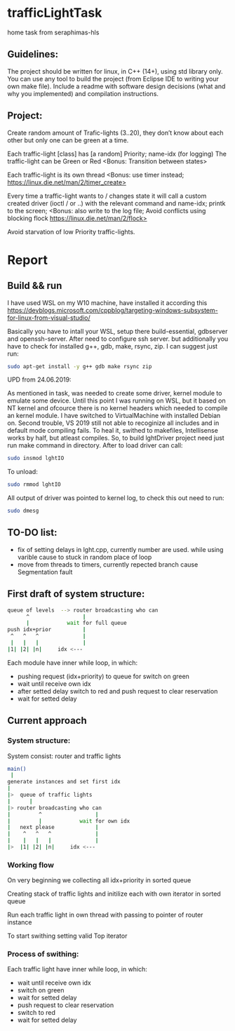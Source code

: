 # trafficLightTask
home task from seraphimas-hls

## Guidelines:
The project should be written for linux, in C++ (14+), using std library only.
You can use any tool to build the project (from Eclipse IDE to writing your own make file).
Include a readme with software design decisions (what and why you implemented) and compilation instructions.
 
## Project:
Create random amount of Trafic-lights (3..20), they don’t know about each other but only one can be green at a time.
 
Each traffic-light [class] has [a random] Priority; name-idx (for logging)
The traffic-light can be Green or Red <Bonus: Transition between states>

Each traffic-light is its own thread <Bonus: use timer instead; https://linux.die.net/man/2/timer_create>
 
Every time a traffic-light wants to / changes state it will call a custom created driver (ioctl / or ..) with the relevant command and name-idx; printk to the screen; <Bonus: also write to the log file; Avoid conflicts using blocking flock https://linux.die.net/man/2/flock>

Avoid starvation of low Priority traffic-lights.
# Report
## Build && run
I have used WSL on my W10 machine, have installed it according this https://devblogs.microsoft.com/cppblog/targeting-windows-subsystem-for-linux-from-visual-studio/

Basically you have to intall your WSL, setup there build-essential, gdbserver and openssh-server. After need to configure ssh server.
but additionally you have to check for installed g++, gdb, make, rsync, zip. I can suggest just run:
```bash
sudo apt-get install -y g++ gdb make rsync zip
```
UPD from 24.06.2019:

As mentioned in task, was needed to create some driver, kernel module to emulate some device. Until this point I was running on WSL, but it based on NT kernel and ofcource there is no kernel headers which needed to compile an kernel module. I have switched to VirtualMachine with installed Debian on. Second trouble, VS 2019 still not able to recoginize all includes and in default mode compiling fails. To heal it, swithed to makefiles, Intellisense works by half, but atleast compiles.
So, to build lghtDriver project need just run make command in directory. After to load driver can call:
```bash
sudo insmod lghtIO
```
To unload:
```bash
sudo rmmod lghtIO
```
All output of driver was pointed to kernel log, to check this out need to run:
```bash
sudo dmesg
```
## TO-DO list:
 - fix of setting delays in lght.cpp, currently number are used. while using varible cause to stuck in random place of loop
 - move from threads to timers, currently repected branch cause Segmentation fault

## First draft of system structure:
```bash
queue of levels  --> router broadcasting who can
      ^                 |
      |            wait for full queue
push idx+prior          |
 ^   ^   ^              |
 |   |   |              |
|1| |2| |n|     idx <--- 
```
Each module have inner while loop, in which:
 - pushing request (idx+priority) to queue for switch on green
 - wait until receive own idx
 - after setted delay switch to red and push request to clear reservation
 - wait for setted delay
 
 ## Current approach
 ### System structure:
 System consist: router and traffic lights
 ```bash
main()
  |
generate instances and set first idx
 |
 |>  queue of traffic lights
 |      |
 |> router broadcasting who can
 |         ^                 |
 |         |            wait for own idx
 |   next please             |
 |    ^   ^   ^              |
 |    |   |   |              |
 |>  |1| |2| |n|     idx <--- 
```
### Working flow
On very beginning we collecting all idx+priority in sorted queue

Creating stack of traffic lights and initilize each with own iterator in sorted queue

Run each traffic light in own thread with passing to pointer of router instance

To start swithing setting valid Top iterator

### Process of swithing:
Each traffic light have inner while loop, in which:
 - wait until receive own idx
 - switch on green
 - wait for setted delay
 - push request to clear reservation
 - switch to red
 - wait for setted delay

